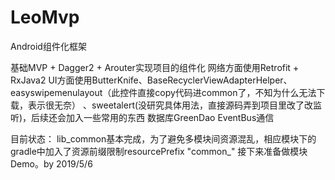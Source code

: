 # LeoMvp
Android组件化框架

基础MVP + Dagger2 + Arouter实现项目的组件化
网络方面使用Retrofit + RxJava2
UI方面使用ButterKnife、BaseRecyclerViewAdapterHelper、easyswipemenulayout（此控件直接copy代码进common了，不知为什么无法下载，表示很无奈）
、sweetalert(没研究具体用法，直接源码弄到项目里改了改监听)，后续还会加入一些常用的东西
数据库GreenDao
EventBus通信

目前状态：
        lib_common基本完成，为了避免多模块间资源混乱，相应模块下的gradle中加入了资源前缀限制resourcePrefix "common_"
        接下来准备做模块Demo。by 2019/5/6
     
